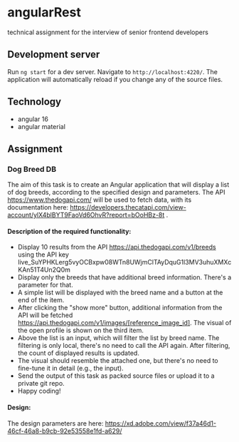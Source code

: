 # angularRest

technical assignment for the interview of senior frontend developers

## Development server

Run `ng start` for a dev server. Navigate to `http://localhost:4220/`. The application will automatically reload if you change any of the source files.

## Technology
- angular 16
- angular material

## Assignment
### Dog Breed DB
The aim of this task is to create an Angular application that will display a list of dog breeds,
according to the specified design and parameters. The API https://www.thedogapi.com/ will
be used to fetch data, with its documentation here:
https://developers.thecatapi.com/view-account/ylX4blBYT9FaoVd6OhvR?report=bOoHBz-8t
.

#### Description of the required functionality:
-  Display 10 results from the API https://api.thedogapi.com/v1/breeds using
the API key
live_SuYPHKLerg5vyOCBxpw08WTn8UWjmClTAyDquG1l3MV3uhuXMXcKAn51T4Un2Q0m
- Display only the breeds that have additional breed information. There's a
parameter for that.
- A simple list will be displayed with the breed name and a button at the end of
the item.
- After clicking the "show more" button, additional information from the API
will be fetched https://api.thedogapi.com/v1/images/[reference_image_id].
The visual of the open profile is shown on the third item.
- Above the list is an input, which will filter the list by breed name. The filtering
is only local, there's no need to call the API again. After filtering, the count of
displayed results is updated.
- The visual should resemble the attached one, but there's no need to
fine-tune it in detail (e.g., the input).
- Send the output of this task as packed source files or upload it to a private git
repo.
- Happy coding!

#### Design:
The design parameters are here:
https://xd.adobe.com/view/f37a46d1-46cf-46a8-b9cb-92e53558e1fd-a629/
